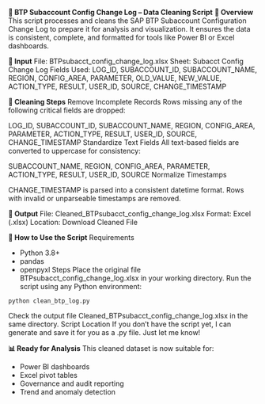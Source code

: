 **📄 BTP Subaccount Config Change Log – Data Cleaning Script**
**🧰 Overview**
This script processes and cleans the SAP BTP Subaccount Configuration Change Log to prepare it for analysis and visualization. It ensures the data is consistent, complete, and formatted for tools like Power BI or Excel dashboards.

**📂 Input**
File: BTPsubacct_config_change_log.xlsx
Sheet: Subacct Config Change Log
Fields Used:
LOG_ID, SUBACCOUNT_ID, SUBACCOUNT_NAME, REGION, CONFIG_AREA, PARAMETER, OLD_VALUE, NEW_VALUE, ACTION_TYPE, RESULT, USER_ID, SOURCE, CHANGE_TIMESTAMP

**🧹 Cleaning Steps**
Remove Incomplete Records
Rows missing any of the following critical fields are dropped:

LOG_ID, SUBACCOUNT_ID, SUBACCOUNT_NAME, REGION, CONFIG_AREA, PARAMETER, ACTION_TYPE, RESULT, USER_ID, SOURCE, CHANGE_TIMESTAMP
Standardize Text Fields
All text-based fields are converted to uppercase for consistency:

SUBACCOUNT_NAME, REGION, CONFIG_AREA, PARAMETER, ACTION_TYPE, RESULT, USER_ID, SOURCE
Normalize Timestamps

CHANGE_TIMESTAMP is parsed into a consistent datetime format.
Rows with invalid or unparseable timestamps are removed.

**💾 Output**
File: Cleaned_BTPsubacct_config_change_log.xlsx
Format: Excel (.xlsx)
Location: Download Cleaned File

**🚀 How to Use the Script**
Requirements
- Python 3.8+
- pandas
- openpyxl
Steps
Place the original file BTPsubacct_config_change_log.xlsx in your working directory.
Run the script using any Python environment:
```
python clean_btp_log.py
```

Check the output file Cleaned_BTPsubacct_config_change_log.xlsx in the same directory.
Script Location
If you don’t have the script yet, I can generate and save it for you as a .py file. Just let me know!

**📊 Ready for Analysis**
This cleaned dataset is now suitable for:

- Power BI dashboards
- Excel pivot tables
- Governance and audit reporting
- Trend and anomaly detection
